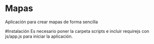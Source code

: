 # Mapas
Aplicación para crear mapas de forma sencilla

#Instalación
Es necesario poner la carpeta scripts e incluir requirejs con js/app.js para iniciar la aplicación.